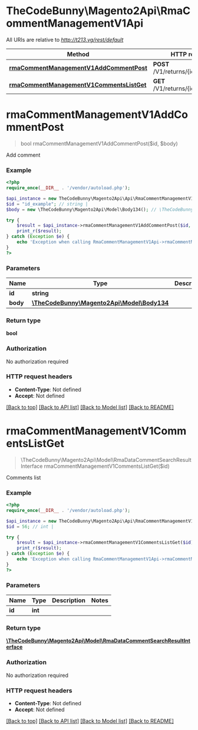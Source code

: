 # TheCodeBunny\Magento2Api\RmaCommentManagementV1Api

All URIs are relative to *http://t213.vg/rest/default*

Method | HTTP request | Description
------------- | ------------- | -------------
[**rmaCommentManagementV1AddCommentPost**](RmaCommentManagementV1Api.md#rmaCommentManagementV1AddCommentPost) | **POST** /V1/returns/{id}/comments | 
[**rmaCommentManagementV1CommentsListGet**](RmaCommentManagementV1Api.md#rmaCommentManagementV1CommentsListGet) | **GET** /V1/returns/{id}/comments | 


# **rmaCommentManagementV1AddCommentPost**
> bool rmaCommentManagementV1AddCommentPost($id, $body)



Add comment

### Example
```php
<?php
require_once(__DIR__ . '/vendor/autoload.php');

$api_instance = new TheCodeBunny\Magento2Api\Api\RmaCommentManagementV1Api();
$id = "id_example"; // string | 
$body = new \TheCodeBunny\Magento2Api\Model\Body134(); // \TheCodeBunny\Magento2Api\Model\Body134 | 

try {
    $result = $api_instance->rmaCommentManagementV1AddCommentPost($id, $body);
    print_r($result);
} catch (Exception $e) {
    echo 'Exception when calling RmaCommentManagementV1Api->rmaCommentManagementV1AddCommentPost: ', $e->getMessage(), PHP_EOL;
}
?>
```

### Parameters

Name | Type | Description  | Notes
------------- | ------------- | ------------- | -------------
 **id** | **string**|  |
 **body** | [**\TheCodeBunny\Magento2Api\Model\Body134**](../Model/\TheCodeBunny\Magento2Api\Model\Body134.md)|  | [optional]

### Return type

**bool**

### Authorization

No authorization required

### HTTP request headers

 - **Content-Type**: Not defined
 - **Accept**: Not defined

[[Back to top]](#) [[Back to API list]](../../README.md#documentation-for-api-endpoints) [[Back to Model list]](../../README.md#documentation-for-models) [[Back to README]](../../README.md)

# **rmaCommentManagementV1CommentsListGet**
> \TheCodeBunny\Magento2Api\Model\RmaDataCommentSearchResultInterface rmaCommentManagementV1CommentsListGet($id)



Comments list

### Example
```php
<?php
require_once(__DIR__ . '/vendor/autoload.php');

$api_instance = new TheCodeBunny\Magento2Api\Api\RmaCommentManagementV1Api();
$id = 56; // int | 

try {
    $result = $api_instance->rmaCommentManagementV1CommentsListGet($id);
    print_r($result);
} catch (Exception $e) {
    echo 'Exception when calling RmaCommentManagementV1Api->rmaCommentManagementV1CommentsListGet: ', $e->getMessage(), PHP_EOL;
}
?>
```

### Parameters

Name | Type | Description  | Notes
------------- | ------------- | ------------- | -------------
 **id** | **int**|  |

### Return type

[**\TheCodeBunny\Magento2Api\Model\RmaDataCommentSearchResultInterface**](../Model/RmaDataCommentSearchResultInterface.md)

### Authorization

No authorization required

### HTTP request headers

 - **Content-Type**: Not defined
 - **Accept**: Not defined

[[Back to top]](#) [[Back to API list]](../../README.md#documentation-for-api-endpoints) [[Back to Model list]](../../README.md#documentation-for-models) [[Back to README]](../../README.md)

